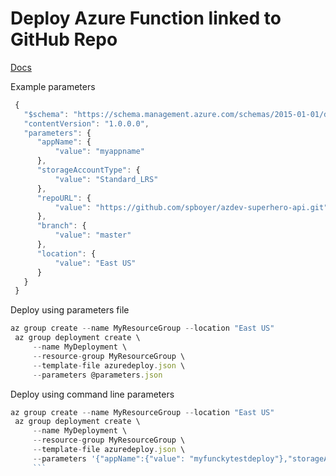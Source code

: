 # Deploy Azure Function linked to GitHub Repo

<!--
<a href="https://portal.azure.com/#create/Microsoft.Template/uri/https%3A%2F%2Fraw.githubusercontent.com%2Fazure%2Fazure-quickstart-templates%2Fmaster%2F201-web-app-github-deploy%2Fazuredeploy.json" target="_blank">
    <img src="http://azuredeploy.net/deploybutton.png"/>
</a>
<a href="http://armviz.io/#/?load=https%3A%2F%2Fraw.githubusercontent.com%2FAzure%2Fazure-quickstart-templates%2Fmaster%2F201-web-app-github-deploy%2Fazuredeploy.json" target="_blank">
    <img src="http://armviz.io/visualizebutton.png"/>
</a>
--> 
[Docs](https://docs.microsoft.com/en-us/azure/azure-resource-manager/resource-group-template-deploy-cli)

Example parameters

```javascript
 {
   "$schema": "https://schema.management.azure.com/schemas/2015-01-01/deploymentParameters.json#",
   "contentVersion": "1.0.0.0",
   "parameters": {
      "appName": {
          "value": "myappname"
      },
      "storageAccountType": {
          "value": "Standard_LRS"
      },
      "repoURL": {
          "value": "https://github.com/spboyer/azdev-superhero-api.git"
      },
      "branch": {
          "value": "master"
      },
      "location": {
          "value": "East US"
      }
   }
 }
```

Deploy using parameters file

```javascript
az group create --name MyResourceGroup --location "East US"
 az group deployment create \
     --name MyDeployment \
     --resource-group MyResourceGroup \
     --template-file azuredeploy.json \
     --parameters @parameters.json
```

Deploy using command line parameters

```javascript
az group create --name MyResourceGroup --location "East US"
 az group deployment create \
     --name MyDeployment \
     --resource-group MyResourceGroup \
     --template-file azuredeploy.json \
     --parameters '{"appName":{"value": "myfunckytestdeploy"},"storageAccountType":{"value":"Standard_LRS"},"repoURL":{"value":"https://github.com/spboyer/azdev-superhero-api.git"},"branch":{"value":"master"},"location":{"value": "East US"}}'
     ```